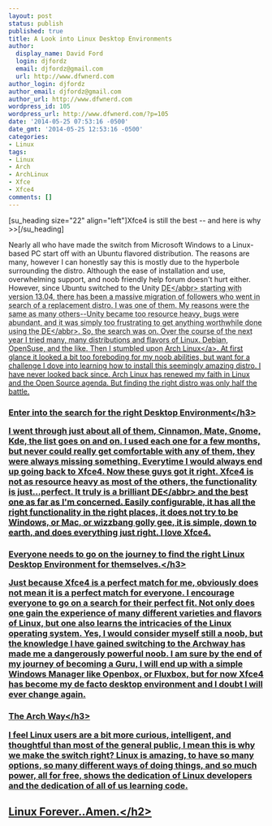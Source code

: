 ```yaml
---
layout: post
status: publish
published: true
title: A Look into Linux Desktop Environments
author:
  display_name: David Ford
  login: djfordz
  email: djfordz@gmail.com
  url: http://www.dfwnerd.com
author_login: djfordz
author_email: djfordz@gmail.com
author_url: http://www.dfwnerd.com
wordpress_id: 105
wordpress_url: http://www.dfwnerd.com/?p=105
date: '2014-05-25 07:53:16 -0500'
date_gmt: '2014-05-25 12:53:16 -0500'
categories:
- Linux
tags:
- Linux
- Arch
- ArchLinux
- Xfce
- Xfce4
comments: []
---
```

<p>[su_heading size="22" align="left"]Xfce4 is still the best -- and here is why >>[&#47;su_heading]</p>
<p>Nearly all who have made the switch from Microsoft Windows to a Linux-based PC start off with an Ubuntu flavored distribution.  The reasons are many, however I can honestly say this is mostly due to the hyperbole surrounding the distro.  Although the ease of installation and use, overwhelming support, and noob friendly help forum doesn't hurt either.  However, since Ubuntu switched to the Unity <abbr title="Desktop Environment">DE<&#47;abbr> starting with version 13.04, there has been a massive migration of followers who went in search of a replacement distro.  I was one of them.  My reasons were the same as many others--Unity became too resource heavy, bugs were abundant, and it was simply too frustrating to get anything worthwhile done using the <abbr title="Desktop Environment">DE<&#47;abbr>.  So, the search was on.  Over the course of the next year I tried many, many distributions and flavors of Linux.  Debian, OpenSuse, and the like.  Then I stumbled upon <a href="http:&#47;&#47;archlinux.org" title="The Arch Way">Arch Linux<&#47;a>.  At first glance it looked a bit too foreboding for my noob abilities, but want for a challenge I dove into learning how to install this seemingly amazing distro.  I have never looked back since.  Arch Linux has renewed my faith in Linux and the Open Source agenda.  But finding the right distro was only half the battle.</p>
<h3>Enter into the search for the right Desktop Environment<&#47;h3></p>
<p>I went through just about all of them, Cinnamon, Mate, Gnome, Kde, the list goes on and on.  I used each one for a few months, but never could really get comfortable with any of them, they were always missing something.  Everytime I would always end up going back to Xfce4.  Now these guys got it right.  Xfce4 is not as resource heavy as most of the others, the functionality is just...perfect.  It truly is a brilliant <abbr title="Desktop Environment">DE<&#47;abbr> and the best one as far as I'm concerned.  Easily configurable, it has all the right functionality in the right places, it does not try to be Windows, or Mac, or wizzbang golly gee, it is simple, down to earth, and does everything just right.  I love Xfce4.</p>
<h3>Everyone needs to go on the journey to find the right Linux Desktop Environment for themselves.<&#47;h3></p>
<p>Just because Xfce4 is a perfect match for me, obviously does not mean it is a perfect match for everyone.  I encourage everyone to go on a search for their perfect fit.  Not only does one gain the experience of many different varieties and flavors of Linux, but one also learns the intricacies of the Linux operating system.  Yes, I would consider myself still a noob, but the knowledge I have gained switching to the Archway has made me a dangerously powerful noob.  I am sure by the end of my journey of becoming a Guru, I will end up with a simple Windows Manager like Openbox, or Fluxbox, but for now Xfce4 has become my de facto desktop environment and I doubt I will ever change again.</p>
<h3>The Arch Way<&#47;h3></p>
<p>I feel Linux users are a bit more curious, intelligent, and thoughtful than most of the general public, I mean this is why we make the switch right?  Linux is amazing, to have so many options, so many different ways of doing things, and so much power, all for free, shows the dedication of Linux developers and the dedication of all of us learning code.</p>
<h2>Linux Forever..Amen.<&#47;h2></p>
